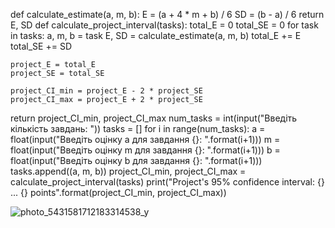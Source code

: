 def calculate_estimate(a, m, b): 
    E = (a + 4 * m + b) / 6 
    SD = (b - a) / 6 
    return E, SD
def calculate_project_interval(tasks): 
    total_E = 0 
    total_SE = 0
    for task in tasks:
        a, m, b = task
        E, SD = calculate_estimate(a, m, b)
        total_E += E
        total_SE += SD

    project_E = total_E
    project_SE = total_SE

    project_CI_min = project_E - 2 * project_SE
    project_CI_max = project_E + 2 * project_SE

return project_CI_min, project_CI_max
num_tasks = int(input("Введіть кількість завдань: ")) tasks = []
for i in range(num_tasks): a = float(input("Введіть оцінку a для завдання {}: ".format(i+1))) m = float(input("Введіть оцінку m для завдання {}: ".format(i+1))) b = float(input("Введіть оцінку b для завдання {}: ".format(i+1))) tasks.append((a, m, b))
project_CI_min, project_CI_max = calculate_project_interval(tasks)
print("Project's 95% confidence interval: {} ... {} points".format(project_CI_min, project_CI_max))

![photo_5431581712183314538_y](https://github.com/Vitaliibobenchuk/labs/assets/129844781/391c442f-ec22-4679-8bbd-889a8f796b73)
